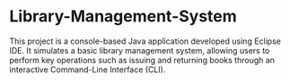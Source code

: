 # Library-Management-System
This project is a console-based Java application developed using Eclipse IDE. It simulates a basic library management system, allowing users to perform key operations such as issuing and returning books through an interactive Command-Line Interface (CLI). 

